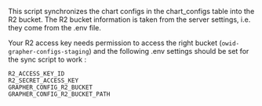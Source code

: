 This script synchronizes the chart configs in the chart_configs table into the R2 bucket. The R2 bucket information is taken from the server settings, i.e. they come from the .env file.

Your R2 access key needs permission to access the right bucket (`owid-grapher-configs-staging`) and the following .env settings should be set for the sync script to work :

```
R2_ACCESS_KEY_ID
R2_SECRET_ACCESS_KEY
GRAPHER_CONFIG_R2_BUCKET
GRAPHER_CONFIG_R2_BUCKET_PATH
```
